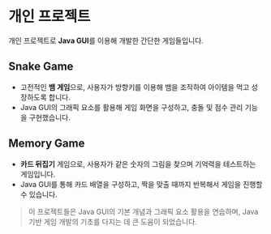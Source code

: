 
# 개인 프로젝트

개인 프로젝트로 **Java GUI**를 이용해 개발한 간단한 게임들입니다.

## Snake Game
- 고전적인 **뱀 게임**으로, 사용자가 방향키를 이용해 뱀을 조작하여 아이템을 먹고 성장하도록 합니다.
- Java GUI의 그래픽 요소를 활용해 게임 화면을 구성하고, 충돌 및 점수 관리 기능을 구현했습니다.

## Memory Game
- **카드 뒤집기** 게임으로, 사용자가 같은 숫자의 그림을 찾으며 기억력을 테스트하는 게임입니다.
- Java GUI를 통해 카드 배열을 구성하고, 짝을 맞출 때까지 반복해서 게임을 진행할 수 있습니다.

> 이 프로젝트들은 Java GUI의 기본 개념과 그래픽 요소 활용을 연습하며, Java 기반 게임 개발의 기초를 다지는 데 큰 도움이 되었습니다.
